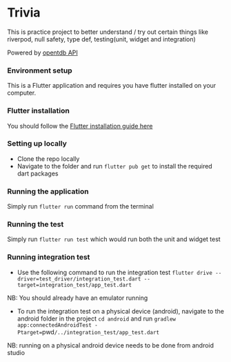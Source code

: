 # Trivia

This is practice project to better understand / try out certain things like riverpod, null safety, type def, testing(unit, widget and integration)

Powered by [opentdb API](https://opentdb.com/api_config.php)

### Environment setup
This is a Flutter application and requires you have flutter installed on your computer. 

### Flutter installation
You should follow the [Flutter installation guide here](https://flutter.dev/docs/get-started/install)

### Setting up locally 
- Clone the repo locally
- Navigate to the folder and run `flutter pub get` to install the required dart packages

### Running the application
Simply run `flutter run` command from the terminal

### Running the test
Simply run `flutter run test` which would run both the unit and widget test

### Running integration test
- Use the following command to run the integration test `flutter drive --driver=test_driver/integration_test.dart --target=integration_test/app_test.dart`

NB: You should already have an emulator running

- To run the integration test on a physical device (android), navigate to the android folder in the project `cd android` and run `gradlew app:connectedAndroidTest -Ptarget=`pwd`/../integration_test/app_test.dart`

NB: running on a physical android device needs to be done from android studio